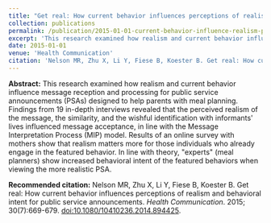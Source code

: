```yaml
---
title: "Get real: How current behavior influences perceptions of realism and behavioral intent for public service announcements"
collection: publications
permalink: /publication/2015-01-01-current-behavior-influence-realism-psa-percep-hc
excerpt: 'This research examined how realism and current behavior influence message reception and processing for public service announcements (PSAs) designed to help parents with meal planning.'
date: 2015-01-01
venue: 'Health Communication'
citation: 'Nelson MR, Zhu X, Li Y, Fiese B, Koester B. Get real: How current behavior influences perceptions of realism and behavioral intent for public service announcements. <i>Health Communication</i>. 2015; 30(7):669-679. <a href="https://doi.org/10.1080/10410236.2014.894425" target="_blank"> doi:10.1080/10410236.2014.894425</a>.'
---
```


**Abstract:** This research examined how realism and current behavior influence message reception and processing for public service announcements (PSAs) designed to help parents with meal planning. Findings from 19 in-depth interviews revealed that the perceived realism of the message, the similarity, and the wishful identification with informants' lives influenced message acceptance, in line with the Message Interpretation Process (MIP) model. Results of an online survey with mothers show that realism matters more for those individuals who already engage in the featured behavior. In line with theory, "experts" (meal planners) show increased behavioral intent of the featured behaviors when viewing the more realistic PSA.

**Recommended citation:** Nelson MR, Zhu X, Li Y, Fiese B, Koester B. Get real: How current behavior influences perceptions of realism and behavioral intent for public service announcements. <i>Health Communication</i>. 2015; 30(7):669-679. <a href="https://doi.org/10.1080/10410236.2014.894425" target="_blank"> doi:10.1080/10410236.2014.894425</a>.
